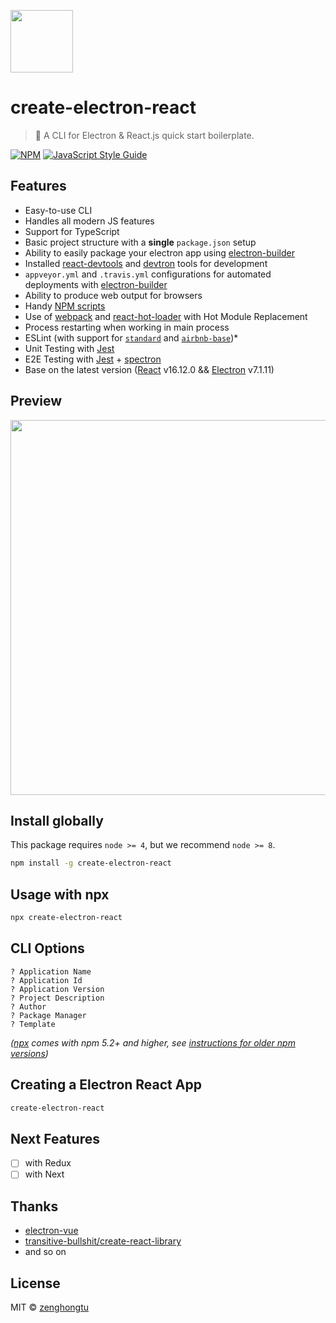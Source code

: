 <img src="media/logo.png" width="100" ></img>

# create-electron-react

> 🔆 A CLI for Electron & React.js quick start boilerplate.

[![NPM](https://img.shields.io/npm/v/create-electron-react.svg)](https://www.npmjs.com/package/create-electron-react) [![JavaScript Style Guide](https://img.shields.io/badge/code_style-standard-brightgreen.svg)](https://standardjs.com)

## Features

- Easy-to-use CLI
- Handles all modern JS features
- Support for TypeScript
- Basic project structure with a **single** `package.json` setup
- Ability to easily package your electron app using [electron-builder](https://github.com/electron-userland/electron-builder)
- Installed [react-devtools](https://github.com/facebook/react-devtools) and [devtron](https://github.com/electron/devtron) tools for development
- `appveyor.yml` and `.travis.yml` configurations for automated deployments with [electron-builder](https://github.com/electron-userland/electron-builder)
- Ability to produce web output for browsers
- Handy [NPM scripts](https://simulatedgreg.gitbooks.io/electron-vue/content/en/npm_scripts.html)
- Use of [webpack](https://github.com/webpack/webpack) and [react-hot-loader](https://github.com/gaearon/react-hot-loader) with Hot Module Replacement
- Process restarting when working in main process
- ESLint \(with support for [`standard`](https://github.com/feross/standard) and [`airbnb-base`](https://github.com/airbnb/javascript)\)\*
- Unit Testing with [Jest](https://facebook.github.io/jest/)
- E2E Testing with [Jest](https://facebook.github.io/jest/) + [spectron](https://github.com/electron/spectron#readme)
- Base on the latest version ([React](https://github.com/facebook/react/) v16.12.0 && [Electron](https://github.com/electron/electron) v7.1.11)

## Preview

<img width="600" src="./media/preview.gif">

## Install globally

This package requires `node >= 4`, but we recommend `node >= 8`.

```bash
npm install -g create-electron-react
```

## Usage with npx

```bash
npx create-electron-react
```

## CLI Options

```
? Application Name
? Application Id
? Application Version
? Project Description
? Author
? Package Manager
? Template
```

_([npx](https://medium.com/@maybekatz/introducing-npx-an-npm-package-runner-55f7d4bd282b) comes with npm 5.2+ and higher, see [instructions for older npm versions](https://gist.github.com/gaearon/4064d3c23a77c74a3614c498a8bb1c5f))_

## Creating a Electron React App

```bash
create-electron-react
```

## Next Features

- [ ] with Redux
- [ ] with Next

## Thanks

- [electron-vue](https://github.com/SimulatedGREG/electron-vue)
- [transitive-bullshit/create-react-library](https://github.com/transitive-bullshit/create-react-library)
- and so on

## License

MIT © [zenghongtu](https://github.com/zenghongtu)

